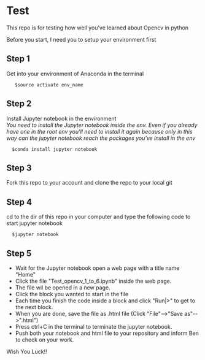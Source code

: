 # Test
This repo is for testing how well you've learned about Opencv in python

Before you start, I need you to setup your environment first


## Step 1
  Get into your environment of Anaconda in the terminal
```terminal
   $source activate env_name
```

## Step 2
  Install Jupyter notebook in the environment
  <br>
  *You need to install the Jupyter notebook inside the env. Even if you already have one in the root env you'll need to install it again because only in this way can the jupyter notebook reach the packages you've install in the env*
```terminal
  $conda install jupyter notebook
```

## Step 3
  Fork this repo to your account and clone the repo to your local git
## Step 4
  cd to the dir of this repo in your computer and type the following code to start jupyter notebook
```terminal
  $jupyter notebook
```
## Step 5
 * Wait for the Jupyter notebook open a web page with a title name "Home"
 * Click the file "Test_opencv_1_to_6.ipynb" inside the web page. 
 * The file wil be opened in a new page. 
 * Click the block you wanted to start in the file
 * Each time you finish the code inside a block and click "Run|>" to get to the next block.
 * When you are done, save the file as .html file (Click "File"-->"Save as"-->".html")
 * Press ctrl+C in the terminal to terminate the jupyter notebook.
 * Push both your notebook and html file to your repository and inform Ben to check on your work.
  
  Wish You Luck!!
